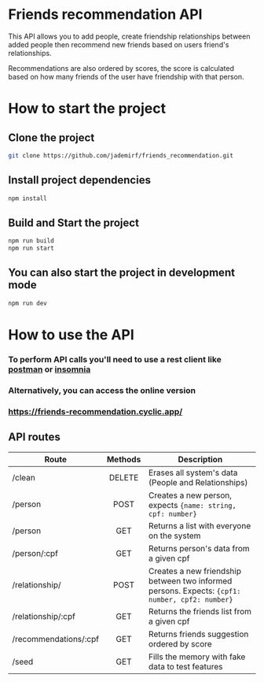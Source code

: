 # Friends recommendation API

This API allows you to add people, create friendship relationships between added people then recommend new friends based on users friend's relationships. 

Recommendations are also ordered by scores, the score is calculated based on how many friends of the user have friendship with that person.

# How to start the project

## Clone the project
```bash
git clone https://github.com/jademirf/friends_recommendation.git
```

## Install project dependencies
```bash
npm install
```

## Build and Start the project
```bash
npm run build
npm run start
```

## You can also start the project in development mode
```bash
npm run dev
```
# How to use the API
### To perform API calls you'll need to use a rest client like [postman](https://www.postman.com) or [insomnia](https://insomnia.rest/download)
### Alternatively, you can access the online version
### https://friends-recommendation.cyclic.app/


## API routes
| Route                 | Methods| Description |
|-----------------------|:------:|-------------|
| /clean                | DELETE | Erases all system's data (People and Relationships) |
| /person               | POST   | Creates a new person, expects `{name: string, cpf: number}` |
| /person               | GET    | Returns a list with everyone on the system |
| /person/:cpf          | GET    | Returns person's data from a given cpf |
| /relationship/        | POST   | Creates a new friendship between two informed persons. Expects: `{cpf1: number, cpf2: number}` |
| /relationship/:cpf    | GET    | Returns the friends list from a given cpf |
| /recommendations/:cpf | GET    | Returns friends suggestion ordered by score |
| /seed                 | GET    | Fills the memory with fake data to test features |
